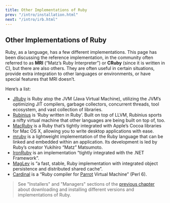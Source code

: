 ```yaml
---
title: Other Implementations of Ruby
prev: "/intro/installation.html"
next: "/intro/irb.html"
---
```


## Other Implementations of Ruby[](#other-implementations-of-ruby)

Ruby, as a language, has a few different implementations. This page has
been discussing the reference implementation, in the community often
referred to as **MRI** (“Matz’s Ruby Interpreter”) or **CRuby** (since
it is written in C), but there are also others. They are often useful in
certain situations, provide extra integration to other languages or
environments, or have special features that MRI doesn’t.

Here’s a list:

* <a href='http://jruby.org' class='remote' target='_blank'>JRuby</a> is
  Ruby atop the JVM (Java Virtual Machine), utilizing the JVM’s
  optimizing JIT compilers, garbage collectors, concurrent threads, tool
  ecosystem, and vast collection of libraries.
* <a href='http://rubini.us' class='remote' target='_blank'>Rubinius</a>
  is ‘Ruby written in Ruby’. Built on top of LLVM, Rubinius sports a
  nifty virtual machine that other languages are being built on top of,
  too.
* <a href='http://www.macruby.org' class='remote'
  target='_blank'>MacRuby</a> is a Ruby that’s tightly integrated with
  Apple’s Cocoa libraries for Mac OS X, allowing you to write desktop
  applications with ease.
* <a href='http://www.mruby.org/' class='remote'
  target='_blank'>mruby</a> is a lightweight implementation of the Ruby
  language that can be linked and embedded within an application. Its
  development is led by Ruby’s creator Yukihiro “Matz” Matsumoto.
* <a href='http://www.ironruby.net' class='remote'
  target='_blank'>IronRuby</a> is an implementation “tightly integrated
  with the .NET Framework”.
* <a href='http://maglev.github.io' class='remote'
  target='_blank'>MagLev</a> is “a fast, stable, Ruby implementation
  with integrated object persistence and distributed shared cache”.
* <a href='https://github.com/parrot/cardinal' class='remote'
  target='_blank'>Cardinal</a> is a “Ruby compiler for <a
  href='http://parrot.org' class='remote' target='_blank'>Parrot</a>
  Virtual Machine” (Perl 6).



> See "Installers" and "Managers" sections of the [previous
> chapter](installation.md) about downloading and installing different
> versions and implementations of Ruby.

